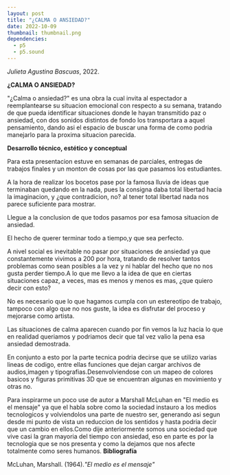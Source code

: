 ```yaml
---
layout: post
title: "¿CALMA O ANSIEDAD?"
date: 2022-10-09
thumbnail: thumbnail.png
dependencies:
  - p5
  - p5.sound
---
```


<div id="div-sketch">
  <script type="text/javascript" src="sketch.js"></script>
</div>

_Julieta Agustina Bascuas_, 2022.

**¿CALMA O ANSIEDAD?**

"¿Calma o ansiedad?" es una obra la cual invita al espectador a reemplantearse su situacion emocional con respecto a su semana, tratando de que pueda identificar situaciones donde le hayan transmitido paz o ansiedad, con dos sonidos distintos de fondo los transportara a aquel pensamiento, dando asi el espacio de buscar una forma de como podria manejarlo para la proxima situacion parecida.

**Desarrollo técnico, estético y conceptual**

Para esta presentacion estuve en semanas de parciales, entregas de trabajos finales y un monton de cosas por las que pasamos los estudiantes.

A la hora de realizar los bocetos pase por la famosa lluvia de ideas que terminaban quedando en la nada, pues la consigna daba total libertad hacia la imaginacion, y ¿que contradicion, no? al tener total libertad nada nos parece suficiente para mostrar.

Llegue a la conclusion de que todos pasamos por esa famosa situacion de ansiedad.

El hecho de querer terminar todo a tiempo,y que sea perfecto.

A nivel social es inevitable no pasar por situaciones de ansiedad ya que constantemente vivimos a 200 por hora, tratando de resolver tantos problemas como sean posibles a la vez y ni hablar del hecho que no nos gusta perder tiempo.A lo que me llevo a la idea de que en ciertas situaciones capaz, a veces, mas es menos y menos es mas, ¿que quiero decir con esto?

No es necesario que lo que hagamos cumpla con un estereotipo de trabajo, tampoco con algo que no nos guste, la idea es disfrutar del proceso y mejorarse como artista.

Las situaciones de calma aparecen cuando por fin vemos la luz hacia lo que en realidad queriamos y podriamos decir que tal vez valio la pena esa ansiedad demostrada.

En conjunto a esto por la parte tecnica podria decirse que se utilizo varias lineas de codigo, entre ellas funciones que dejan cargar archivos de audios,imagen y tipografias.Desenvolviendose con un mapeo de colores basicos y figuras primitivas 3D que se encuentran algunas en movimiento y otras no.

Para inspirarme un poco use de autor a Marshall McLuhan en "El medio es el mensaje" ya que el habla sobre como la sociedad instauro a los medios tecnologicos y volviendolos una parte de nuestro ser, generando asi segun desde mi punto de vista un reduccion de los sentidos y hasta podria decir que un cambio en ellos.Como dije anteriormente somos una sociedad que vive casi la gran mayoria del tiempo con ansiedad, eso en parte es por la tecnologia que se nos presenta y como la dejamos que nos afecte totalmente como seres humanos.
**Bibliografía**


McLuhan, Marshall. (1964)._"El medio es el mensaje"_ 
